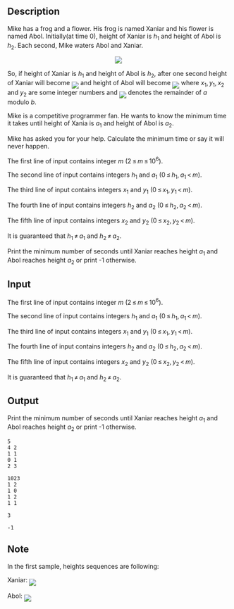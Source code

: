 ## Description

<div><p>Mike has a frog and a flower. His frog is named Xaniar and his flower is named Abol. Initially(at time <span class="tex-span">0</span>), height of Xaniar is <span class="tex-span"><i>h</i><sub class="lower-index">1</sub></span> and height of Abol is <span class="tex-span"><i>h</i><sub class="lower-index">2</sub></span>. Each second, Mike waters Abol and Xaniar.</p><center> <img class="tex-graphics" src="file://NyB8du2Q.png" style="max-width: 100.0%;max-height: 100.0%;"> </center><p>So, if height of Xaniar is <span class="tex-span"><i>h</i><sub class="lower-index">1</sub></span> and height of Abol is <span class="tex-span"><i>h</i><sub class="lower-index">2</sub></span>, after one second height of Xaniar will become <img align="middle" class="tex-formula" src="file://lA5cicTr.png" style="max-width: 100.0%;max-height: 100.0%;"> and height of Abol will become <img align="middle" class="tex-formula" src="file://WHJtjJFc.png" style="max-width: 100.0%;max-height: 100.0%;"> where <span class="tex-span"><i>x</i><sub class="lower-index">1</sub>, <i>y</i><sub class="lower-index">1</sub>, <i>x</i><sub class="lower-index">2</sub></span> and <span class="tex-span"><i>y</i><sub class="lower-index">2</sub></span> are some integer numbers and <img align="middle" class="tex-formula" src="file://ii7JS3AD.png" style="max-width: 100.0%;max-height: 100.0%;"> denotes the remainder of <span class="tex-span"><i>a</i></span> modulo <span class="tex-span"><i>b</i></span>.</p><p>Mike is a competitive programmer fan. He wants to know the minimum time it takes until height of Xania is <span class="tex-span"><i>a</i><sub class="lower-index">1</sub></span> and height of Abol is <span class="tex-span"><i>a</i><sub class="lower-index">2</sub></span>.</p><p>Mike has asked you for your help. Calculate the minimum time or say it will never happen.</p></div><div class="input-specification"><p>The first line of input contains integer <span class="tex-span"><i>m</i></span> (<span class="tex-span">2 ≤ <i>m</i> ≤ 10<sup class="upper-index">6</sup></span>).</p><p>The second line of input contains integers <span class="tex-span"><i>h</i><sub class="lower-index">1</sub></span> and <span class="tex-span"><i>a</i><sub class="lower-index">1</sub></span> (<span class="tex-span">0 ≤ <i>h</i><sub class="lower-index">1</sub>, <i>a</i><sub class="lower-index">1</sub> &lt; <i>m</i></span>).</p><p>The third line of input contains integers <span class="tex-span"><i>x</i><sub class="lower-index">1</sub></span> and <span class="tex-span"><i>y</i><sub class="lower-index">1</sub></span> (<span class="tex-span">0 ≤ <i>x</i><sub class="lower-index">1</sub>, <i>y</i><sub class="lower-index">1</sub> &lt; <i>m</i></span>).</p><p>The fourth line of input contains integers <span class="tex-span"><i>h</i><sub class="lower-index">2</sub></span> and <span class="tex-span"><i>a</i><sub class="lower-index">2</sub></span> (<span class="tex-span">0 ≤ <i>h</i><sub class="lower-index">2</sub>, <i>a</i><sub class="lower-index">2</sub> &lt; <i>m</i></span>).</p><p>The fifth line of input contains integers <span class="tex-span"><i>x</i><sub class="lower-index">2</sub></span> and <span class="tex-span"><i>y</i><sub class="lower-index">2</sub></span> (<span class="tex-span">0 ≤ <i>x</i><sub class="lower-index">2</sub>, <i>y</i><sub class="lower-index">2</sub> &lt; <i>m</i></span>).</p><p>It is guaranteed that <span class="tex-span"><i>h</i><sub class="lower-index">1</sub> ≠ <i>a</i><sub class="lower-index">1</sub></span> and <span class="tex-span"><i>h</i><sub class="lower-index">2</sub> ≠ <i>a</i><sub class="lower-index">2</sub></span>.</p></div><div class="output-specification"><p>Print the minimum number of seconds until Xaniar reaches height <span class="tex-span"><i>a</i><sub class="lower-index">1</sub></span> and Abol reaches height <span class="tex-span"><i>a</i><sub class="lower-index">2</sub></span> or print -1 otherwise.</p></div>

## Input

<p>The first line of input contains integer <span class="tex-span"><i>m</i></span> (<span class="tex-span">2 ≤ <i>m</i> ≤ 10<sup class="upper-index">6</sup></span>).</p><p>The second line of input contains integers <span class="tex-span"><i>h</i><sub class="lower-index">1</sub></span> and <span class="tex-span"><i>a</i><sub class="lower-index">1</sub></span> (<span class="tex-span">0 ≤ <i>h</i><sub class="lower-index">1</sub>, <i>a</i><sub class="lower-index">1</sub> &lt; <i>m</i></span>).</p><p>The third line of input contains integers <span class="tex-span"><i>x</i><sub class="lower-index">1</sub></span> and <span class="tex-span"><i>y</i><sub class="lower-index">1</sub></span> (<span class="tex-span">0 ≤ <i>x</i><sub class="lower-index">1</sub>, <i>y</i><sub class="lower-index">1</sub> &lt; <i>m</i></span>).</p><p>The fourth line of input contains integers <span class="tex-span"><i>h</i><sub class="lower-index">2</sub></span> and <span class="tex-span"><i>a</i><sub class="lower-index">2</sub></span> (<span class="tex-span">0 ≤ <i>h</i><sub class="lower-index">2</sub>, <i>a</i><sub class="lower-index">2</sub> &lt; <i>m</i></span>).</p><p>The fifth line of input contains integers <span class="tex-span"><i>x</i><sub class="lower-index">2</sub></span> and <span class="tex-span"><i>y</i><sub class="lower-index">2</sub></span> (<span class="tex-span">0 ≤ <i>x</i><sub class="lower-index">2</sub>, <i>y</i><sub class="lower-index">2</sub> &lt; <i>m</i></span>).</p><p>It is guaranteed that <span class="tex-span"><i>h</i><sub class="lower-index">1</sub> ≠ <i>a</i><sub class="lower-index">1</sub></span> and <span class="tex-span"><i>h</i><sub class="lower-index">2</sub> ≠ <i>a</i><sub class="lower-index">2</sub></span>.</p>

## Output

<p>Print the minimum number of seconds until Xaniar reaches height <span class="tex-span"><i>a</i><sub class="lower-index">1</sub></span> and Abol reaches height <span class="tex-span"><i>a</i><sub class="lower-index">2</sub></span> or print -1 otherwise.</p>





```input1
5
4 2
1 1
0 1
2 3

```




```input2
1023
1 2
1 0
1 2
1 1

```




```output1
3

```




```output2
-1

```



## Note

<p>In the first sample, heights sequences are following:</p><p>Xaniar: <img align="middle" class="tex-formula" src="file://wdVBwPIq.png" style="max-width: 100.0%;max-height: 100.0%;"></p><p>Abol: <img align="middle" class="tex-formula" src="file://A0qeVHIo.png" style="max-width: 100.0%;max-height: 100.0%;"></p>
